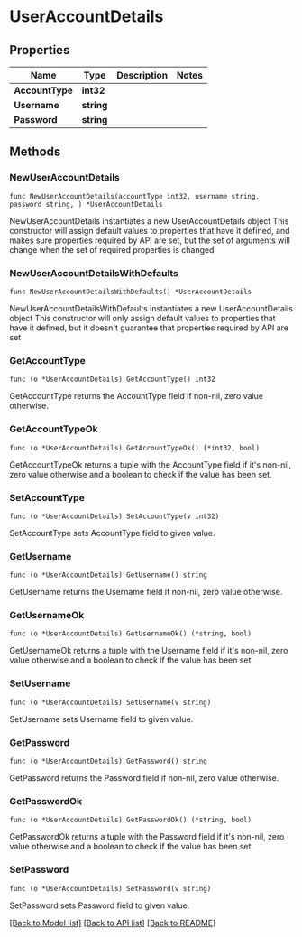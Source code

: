 # UserAccountDetails

## Properties

Name | Type | Description | Notes
------------ | ------------- | ------------- | -------------
**AccountType** | **int32** |  | 
**Username** | **string** |  | 
**Password** | **string** |  | 

## Methods

### NewUserAccountDetails

`func NewUserAccountDetails(accountType int32, username string, password string, ) *UserAccountDetails`

NewUserAccountDetails instantiates a new UserAccountDetails object
This constructor will assign default values to properties that have it defined,
and makes sure properties required by API are set, but the set of arguments
will change when the set of required properties is changed

### NewUserAccountDetailsWithDefaults

`func NewUserAccountDetailsWithDefaults() *UserAccountDetails`

NewUserAccountDetailsWithDefaults instantiates a new UserAccountDetails object
This constructor will only assign default values to properties that have it defined,
but it doesn't guarantee that properties required by API are set

### GetAccountType

`func (o *UserAccountDetails) GetAccountType() int32`

GetAccountType returns the AccountType field if non-nil, zero value otherwise.

### GetAccountTypeOk

`func (o *UserAccountDetails) GetAccountTypeOk() (*int32, bool)`

GetAccountTypeOk returns a tuple with the AccountType field if it's non-nil, zero value otherwise
and a boolean to check if the value has been set.

### SetAccountType

`func (o *UserAccountDetails) SetAccountType(v int32)`

SetAccountType sets AccountType field to given value.


### GetUsername

`func (o *UserAccountDetails) GetUsername() string`

GetUsername returns the Username field if non-nil, zero value otherwise.

### GetUsernameOk

`func (o *UserAccountDetails) GetUsernameOk() (*string, bool)`

GetUsernameOk returns a tuple with the Username field if it's non-nil, zero value otherwise
and a boolean to check if the value has been set.

### SetUsername

`func (o *UserAccountDetails) SetUsername(v string)`

SetUsername sets Username field to given value.


### GetPassword

`func (o *UserAccountDetails) GetPassword() string`

GetPassword returns the Password field if non-nil, zero value otherwise.

### GetPasswordOk

`func (o *UserAccountDetails) GetPasswordOk() (*string, bool)`

GetPasswordOk returns a tuple with the Password field if it's non-nil, zero value otherwise
and a boolean to check if the value has been set.

### SetPassword

`func (o *UserAccountDetails) SetPassword(v string)`

SetPassword sets Password field to given value.



[[Back to Model list]](../README.md#documentation-for-models) [[Back to API list]](../README.md#documentation-for-api-endpoints) [[Back to README]](../README.md)


